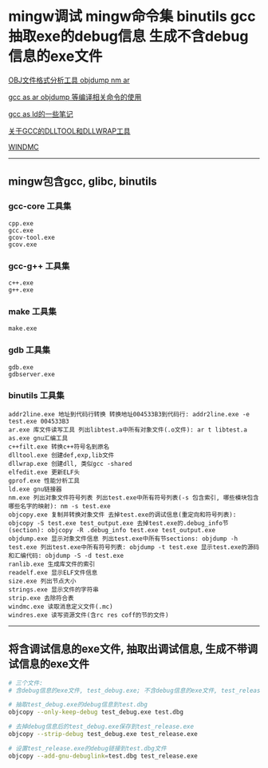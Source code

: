 # mingw调试 mingw命令集 binutils gcc 抽取exe的debug信息 生成不含debug信息的exe文件



[OBJ文件格式分析工具 objdump nm ar](https://my.oschina.net/alphajay/blog/58238)


[gcc as ar objdump 等编译相关命令的使用](http://blog.chinaunix.net/uid-25909722-id-3080444.html)


[gcc as ld的一些笔记](http://www.cppblog.com/jinglexy/archive/2007/04/19/22298.html)


[关于GCC的DLLTOOL和DLLWRAP工具](http://www.cnblogs.com/floerggyy/archive/2008/02/13/1067761.html)


[WINDMC](http://man7.org/linux/man-pages/man1/windmc.1.html)

------

## mingw包含gcc, glibc, binutils

### gcc-core 工具集

```text
cpp.exe
gcc.exe
gcov-tool.exe
gcov.exe
```

### gcc-g++ 工具集

```text
c++.exe
g++.exe
```

### make 工具集

```text
make.exe
```

### gdb 工具集

```text
gdb.exe
gdbserver.exe
```

### binutils 工具集

```text
addr2line.exe 地址到代码行转换 转换地址004533B3到代码行: addr2line.exe -e test.exe 004533B3
ar.exe 库文件读写工具 列出libtest.a中所有对象文件(.o文件): ar t libtest.a
as.exe gnu汇编工具
c++filt.exe 转换c++符号名到原名
dlltool.exe 创建def,exp,lib文件
dllwrap.exe 创建dll, 类似gcc -shared
elfedit.exe 更新ELF头
gprof.exe 性能分析工具
ld.exe gnu链接器
nm.exe 列出对象文件符号列表 列出test.exe中所有符号列表(-s 包含索引, 哪些模块包含哪些名字的映射): nm -s test.exe
objcopy.exe 复制并转换对象文件 去掉test.exe的调试信息(重定向和符号列表): objcopy -S test.exe test_output.exe 去掉test.exe的.debug_info节(section): objcopy -R .debug_info test.exe test_output.exe
objdump.exe 显示对象文件信息 列出test.exe中所有节sections: objdump -h test.exe 列出test.exe中所有符号列表: objdump -t test.exe 显示test.exe的源码和汇编代码: objdump -S -d test.exe
ranlib.exe 生成库文件的索引
readelf.exe 显示ELF文件信息
size.exe 列出节点大小
strings.exe 显示文件的字符串
strip.exe 去除符合表
windmc.exe 读取消息定义文件(.mc)
windres.exe 读写资源文件(含rc res coff的节的文件)
```


------


## 将含调试信息的exe文件, 抽取出调试信息, 生成不带调试信息的exe文件

```bash
# 三个文件:
# 含debug信息的exe文件, test_debug.exe; 不含debug信息的exe文件, test_release.exe; debug信息文件, test.dbg

# 抽取test_debug.exe的debug信息到test.dbg
objcopy --only-keep-debug test_debug.exe test.dbg

# 去掉debug信息后的test_debug.exe保存到test_release.exe
objcopy --strip-debug test_debug.exe test_release.exe

# 设置test_release.exe的debug链接到test.dbg文件
objcopy --add-gnu-debuglink=test.dbg test_release.exe
```




